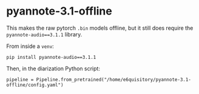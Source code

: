 # pyannote-3.1-offline
This makes the raw pytorch `.bin` models offline, but it still does require the `pyannote-audio==3.1.1` library.

From inside a `venv`:
```
pip install pyannote-audio==3.1.1
```

Then, in the diarization Python script:
```
pipeline = Pipeline.from_pretrained("/home/e6quisitory/pyannote-3.1-offline/config.yaml")
```
